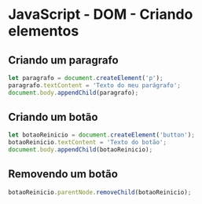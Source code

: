 # JavaScript - DOM - Criando elementos

## Criando um paragrafo

~~~javascript
let paragrafo = document.createElement('p');
paragrafo.textContent = 'Texto do meu parágrafo';
document.body.appendChild(paragrafo);
~~~

## Criando um botão

~~~javascript
let botaoReinicio = document.createElement('button');
botaoReinicio.textContent = 'Texto do botão';
document.body.appendChild(botaoReinicio);
~~~

## Removendo um botão

~~~javascript
botaoReinicio.parentNode.removeChild(botaoReinicio);
~~~

